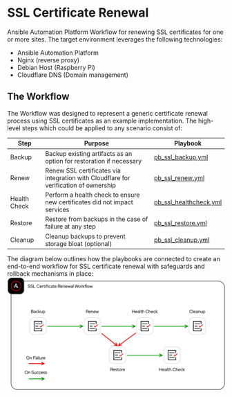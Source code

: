 # SSL Certificate Renewal

Ansible Automation Platform Workflow for renewing SSL certificates for one or more sites. The target environment leverages the following technologies:

- Ansible Automation Platform
- Nginx (reverse proxy)
- Debian Host (Raspberry Pi)
- Cloudflare DNS (Domain management)

## The Workflow

The Workflow was designed to represent a generic certificate renewal process using SSL certificates as an example implementation. The high-level steps which could be applied to any scenario consist of:

| Step | Purpose | Playbook |
| --- | --- | --- |
| Backup | Backup existing artifacts as an option for restoration if necessary | [pb_ssl_backup.yml](../pb_ssl_backup.yml) |
| Renew | Renew SSL certificates via integration with Cloudflare for verification of ownership | [pb_ssl_renew.yml](../pb_ssl_renewal.yml) |
| Health Check | Perform a health check to ensure new certificates did not impact services | [pb_ssl_healthcheck.yml](../pb_ssl_healthcheck.yml) |
| Restore | Restore from backups in the case of failure at any step | [pb_ssl_restore.yml](../pb_ssl_restore.yml) |
| Cleanup | Cleanup backups to prevent storage bloat (optional) | [pb_ssl_cleanup.yml](../pb_ssl_cleanup.yml) |

The diagram below outlines how the playbooks are connected to create an end-to-end workflow for SSL certificate renewal with safeguards and rollback mechanisms in place:
![SSL Certificate Renewal Workflow Diagram](../.attachments/ssl_cert_renewal_workflow.png)